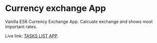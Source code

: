 # Currency exchange App

Vanilla ES6 Currency Exchange App. Calcuate exchange and shows most important rates.

Live link: [TASKS LIST APP](https://rfracer.github.io/currency-exchange-app/).
